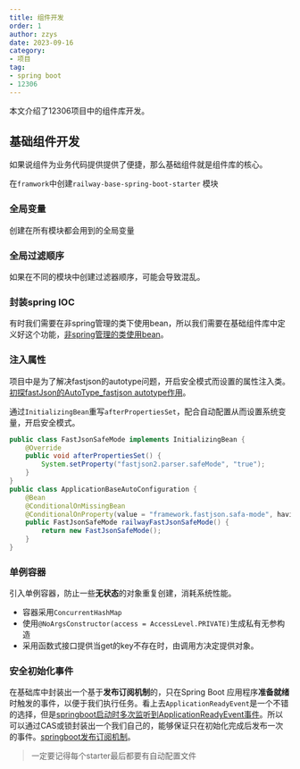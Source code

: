 ```yaml
---
title: 组件开发
order: 1
author: zzys
date: 2023-09-16
category:
- 项目
tag:
- spring boot
- 12306
---
```


本文介绍了12306项目中的组件库开发。

## 基础组件开发

如果说组件为业务代码提供提供了便捷，那么基础组件就是组件库的核心。

在`framwork`中创建`railway-base-spring-boot-starter` 模块

### 全局变量

创建在所有模块都会用到的全局变量

### 全局过滤顺序

如果在不同的模块中创建过滤器顺序，可能会导致混乱。

### 封装spring IOC

有时我们需要在非spring管理的类下使用bean，所以我们需要在基础组件库中定义好这个功能，[非spring管理的类使用bean](../../code/back/spring/非spring管理的类使用bean.md)。

### 注入属性

项目中是为了解决fastjson的autotype问题，开启安全模式而设置的属性注入类。[初探fastJson的AutoType_fastjson autotype作用](https://blog.csdn.net/qq_39208832/article/details/117233363)。

通过`InitializingBean`重写`afterPropertiesSet`，配合自动配置从而设置系统变量，开启安全模式。

```java
public class FastJsonSafeMode implements InitializingBean {
    @Override
    public void afterPropertiesSet() {
        System.setProperty("fastjson2.parser.safeMode", "true");
    }
}
public class ApplicationBaseAutoConfiguration {
    @Bean
    @ConditionalOnMissingBean
    @ConditionalOnProperty(value = "framework.fastjson.safa-mode", havingValue = "true")
    public FastJsonSafeMode railwayFastJsonSafeMode() {
        return new FastJsonSafeMode();
    }
}
```

### 单例容器

引入单例容器，防止一些**无状态**的对象重复创建，消耗系统性能。

-  容器采用`ConcurrentHashMap`
- 使用`@NoArgsConstructor(access = AccessLevel.PRIVATE)`生成私有无参构造
- 采用函数式接口提供当get的key不存在时，由调用方决定提供对象。

### 安全初始化事件

在基础库中封装出一个基于**发布订阅机制**的，只在Spring Boot 应用程序**准备就绪**时触发的事件，以便于我们执行任务。看上去`ApplicationReadyEvent`是一个不错的选择，但是[springboot启动时多次监听到ApplicationReadyEvent事件](https://blog.csdn.net/weixin_43378325/article/details/118277450)。所以可以通过CAS或锁封装出一个我们自己的，能够保证只在初始化完成后发布一次的事件。[springboot发布订阅机制](../../code/back/spring/springboot发布订阅.md)。

> 一定要记得每个starter最后都要有自动配置文件
